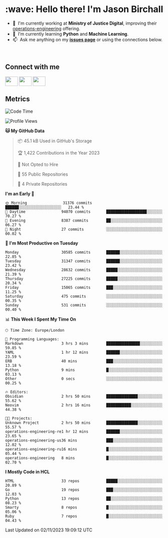 <h1 align="left" id="jason-title">:wave: Hello there! I'm Jason Birchall</h1>

- :office: &nbsp;I'm currently working at **Ministry of Justice Digital**, improving their [operations-engineering](https://github.com/ministryofjustice/operations-engineering) offering.
- :seedling: &nbsp;I’m currently learning **Python** and **Machine Learning**.
- :mailbox: &nbsp;Ask me anything on my **[issues page]** or using the connections below.


<br>

<h2>Connect with me</h2>
<p>
<a href="https://twitter.com/jsonBirchall" target="blank"><img align="center" src="https://cdn.jsdelivr.net/npm/simple-icons@3.0.1/icons/twitter.svg" alt="" height="30" width="40" /></a>
<a href="https://keybase.io/json0" target="blank"><img align="center" src="https://cdn.jsdelivr.net/npm/simple-icons@3.0.1/icons/keybase.svg" alt="" height="30" width="40" /></a>
<a href="https://www.reddit.com/user/kakorate" target="blank"><img align="center" src="https://cdn.jsdelivr.net/npm/simple-icons@3.0.1/icons/reddit.svg" alt="" height="30" width="40" /></a>
</p>

<h2>Metrics</h2>

<!--START_SECTION:waka-->
![Code Time](http://img.shields.io/badge/Code%20Time-1%2C232%20hrs%2030%20mins-blue)

![Profile Views](http://img.shields.io/badge/Profile%20Views-0-blue)

**🐱 My GitHub Data** 

> 📦 45.1 kB Used in GitHub's Storage 
 > 
> 🏆 1,422 Contributions in the Year 2023
 > 
> 🚫 Not Opted to Hire
 > 
> 📜 55 Public Repositories 
 > 
> 🔑 4 Private Repositories 
 > 
**I'm an Early 🐤** 

```text
🌞 Morning                31376 commits       ██████░░░░░░░░░░░░░░░░░░░   23.44 % 
🌆 Daytime                94070 commits       ██████████████████░░░░░░░   70.27 % 
🌃 Evening                8387 commits        ██░░░░░░░░░░░░░░░░░░░░░░░   06.27 % 
🌙 Night                  27 commits          ░░░░░░░░░░░░░░░░░░░░░░░░░   00.02 % 
```
📅 **I'm Most Productive on Tuesday** 

```text
Monday                   30585 commits       ██████░░░░░░░░░░░░░░░░░░░   22.85 % 
Tuesday                  31347 commits       ██████░░░░░░░░░░░░░░░░░░░   23.42 % 
Wednesday                28632 commits       █████░░░░░░░░░░░░░░░░░░░░   21.39 % 
Thursday                 27225 commits       █████░░░░░░░░░░░░░░░░░░░░   20.34 % 
Friday                   15065 commits       ███░░░░░░░░░░░░░░░░░░░░░░   11.25 % 
Saturday                 475 commits         ░░░░░░░░░░░░░░░░░░░░░░░░░   00.35 % 
Sunday                   531 commits         ░░░░░░░░░░░░░░░░░░░░░░░░░   00.40 % 
```


📊 **This Week I Spent My Time On** 

```text
🕑︎ Time Zone: Europe/London

💬 Programming Languages: 
Markdown                 3 hrs 3 mins        ███████████████░░░░░░░░░░   59.85 % 
YAML                     1 hr 12 mins        ██████░░░░░░░░░░░░░░░░░░░   23.59 % 
ERB                      40 mins             ███░░░░░░░░░░░░░░░░░░░░░░   13.18 % 
Python                   9 mins              █░░░░░░░░░░░░░░░░░░░░░░░░   03.13 % 
Other                    0 secs              ░░░░░░░░░░░░░░░░░░░░░░░░░   00.25 % 

🔥 Editors: 
Obsidian                 2 hrs 50 mins       ██████████████░░░░░░░░░░░   55.62 % 
Neovim                   2 hrs 16 mins       ███████████░░░░░░░░░░░░░░   44.38 % 

🐱‍💻 Projects: 
Unknown Project          2 hrs 50 mins       ██████████████░░░░░░░░░░░   55.57 % 
operations-engineering-re1 hr 12 mins        ██████░░░░░░░░░░░░░░░░░░░   23.65 % 
operations-engineering-us36 mins             ███░░░░░░░░░░░░░░░░░░░░░░   12.02 % 
operations-engineering-ru16 mins             █░░░░░░░░░░░░░░░░░░░░░░░░   05.44 % 
operations-engineering   8 mins              █░░░░░░░░░░░░░░░░░░░░░░░░   02.70 % 
```

**I Mostly Code in HCL** 

```text
HTML                     33 repos            █████░░░░░░░░░░░░░░░░░░░░   20.89 % 
Go                       19 repos            ███░░░░░░░░░░░░░░░░░░░░░░   12.03 % 
Python                   13 repos            ██░░░░░░░░░░░░░░░░░░░░░░░   08.23 % 
Smarty                   8 repos             █░░░░░░░░░░░░░░░░░░░░░░░░   05.06 % 
Ruby                     7 repos             █░░░░░░░░░░░░░░░░░░░░░░░░   04.43 % 
```




 Last Updated on 02/11/2023 19:09:12 UTC
<!--END_SECTION:waka-->

<!-- links -->

[issues page]: https://github.com/jasonBirchall/jasonBirchall/issues "jasonBirchall/issues"
